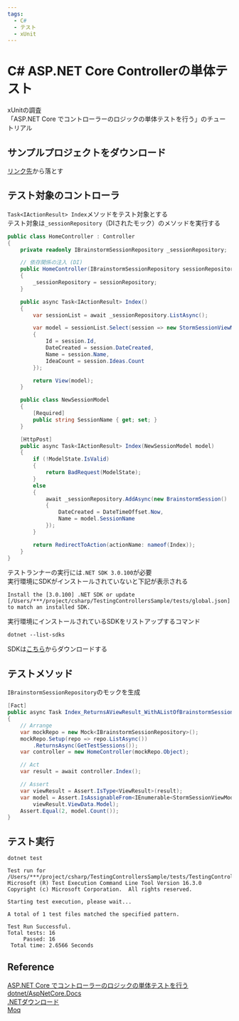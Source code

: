 ```yaml
---
tags:
  - C#
  - テスト
  - xUnit
---
```


# C# ASP.NET Core Controllerの単体テスト
xUnitの調査<br>
「ASP.NET Core でコントローラーのロジックの単体テストを行う」のチュートリアル

## サンプルプロジェクトをダウンロード
[リンク先](https://github.com/dotnet/AspNetCore.Docs/tree/main/aspnetcore/mvc/controllers/testing/samples/)から落とす

## テスト対象のコントローラ
`Task<IActionResult> Index`メソッドをテスト対象とする<br>
テスト対象は`_sessionRepository`（DIされたモック）のメソッドを実行する
```C#
public class HomeController : Controller
{
    private readonly IBrainstormSessionRepository _sessionRepository;

    // 依存関係の注入 (DI)
    public HomeController(IBrainstormSessionRepository sessionRepository)
    {
        _sessionRepository = sessionRepository;
    }

    public async Task<IActionResult> Index()
    {
        var sessionList = await _sessionRepository.ListAsync();

        var model = sessionList.Select(session => new StormSessionViewModel()
        {
            Id = session.Id,
            DateCreated = session.DateCreated,
            Name = session.Name,
            IdeaCount = session.Ideas.Count
        });

        return View(model);
    }

    public class NewSessionModel
    {
        [Required]
        public string SessionName { get; set; }
    }

    [HttpPost]
    public async Task<IActionResult> Index(NewSessionModel model)
    {
        if (!ModelState.IsValid)
        {
            return BadRequest(ModelState);
        }
        else
        {
            await _sessionRepository.AddAsync(new BrainstormSession()
            {
                DateCreated = DateTimeOffset.Now,
                Name = model.SessionName
            });
        }

        return RedirectToAction(actionName: nameof(Index));
    }
}
```

テストランナーの実行には`.NET SDK 3.0.100`が必要<br>
実行環境にSDKがインストールされていないと下記が表示される
```
Install the [3.0.100] .NET SDK or update [/Users/***/project/csharp/TestingControllersSample/tests/global.json] to match an installed SDK.
```

実行環境にインストールされているSDKをリストアップするコマンド
```
dotnet --list-sdks
```

SDKは[こちら](https://dotnet.microsoft.com/ja-jp/download/dotnet)からダウンロードする

## テストメソッド

`IBrainstormSessionRepository`のモックを生成

```C#
[Fact]
public async Task Index_ReturnsAViewResult_WithAListOfBrainstormSessions()
{
    // Arrange
    var mockRepo = new Mock<IBrainstormSessionRepository>();
    mockRepo.Setup(repo => repo.ListAsync())
        .ReturnsAsync(GetTestSessions());
    var controller = new HomeController(mockRepo.Object);

    // Act
    var result = await controller.Index();

    // Assert
    var viewResult = Assert.IsType<ViewResult>(result);
    var model = Assert.IsAssignableFrom<IEnumerable<StormSessionViewModel>>(
        viewResult.ViewData.Model);
    Assert.Equal(2, model.Count());
}
```


## テスト実行

```
dotnet test

Test run for /Users/***/project/csharp/TestingControllersSample/tests/TestingControllersSample.Tests/bin/Debug/netcoreapp3.0/TestingControllersSample.Tests.dll(.NETCoreApp,Version=v3.0)
Microsoft (R) Test Execution Command Line Tool Version 16.3.0
Copyright (c) Microsoft Corporation.  All rights reserved.

Starting test execution, please wait...

A total of 1 test files matched the specified pattern.

Test Run Successful.
Total tests: 16
     Passed: 16
 Total time: 2.6566 Seconds
```


## Reference
[ASP.NET Core でコントローラーのロジックの単体テストを行う](https://github.com/dotnet/AspNetCore.Docs/tree/main/aspnetcore/mvc/controllers/testing/samples/)<br>
[dotnet/AspNetCore.Docs](https://github.com/dotnet/AspNetCore.Docs/tree/main/aspnetcore/mvc/controllers/testing/samples/)<br>
[.NETダウンロード](https://dotnet.microsoft.com/ja-jp/download/dotnet)<br>
[Moq](https://www.nuget.org/packages/Moq/)<br>
